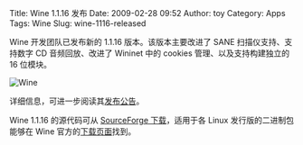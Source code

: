 Title: Wine 1.1.16 发布
Date: 2009-02-28 09:52
Author: toy
Category: Apps
Tags: Wine
Slug: wine-1116-released

Wine 开发团队已发布新的 1.1.16 版本。该版本主要改进了 SANE
扫描仪支持、支持数字 CD 音频回放、改进了 Wininet 中的 cookies
管理、以及支持构建独立的 16 位模块。

![Wine](http://i.linuxtoy.org/i/2007/04/winehq.png)

详细信息，可进一步阅读其[发布公告](http://www.winehq.org/news/2009022701)。

Wine 1.1.16 的源代码可从 [SourceForge
下载](http://prdownloads.sourceforge.net/wine/wine-1.1.16.tar.bz2)，适用于各
Linux 发行版的二进制包能够在 Wine
官方的[下载页面](http://www.winehq.org/download)找到。

